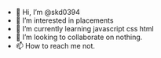 - 👋 Hi, I’m @skd0394
- 👀 I’m interested in placements
- 🌱 I’m currently learning javascript css html
- 💞️ I’m looking to collaborate on nothing.
- 📫 How to reach me not.

<!---
skd0394/skd0394 is a ✨ special ✨ repository because its `README.md` (this file) appears on your GitHub profile.
You can click the Preview link to take a look at your changes.
--->
